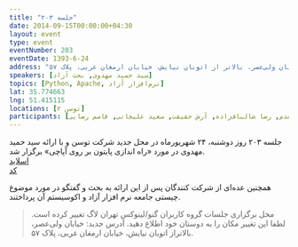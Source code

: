 ```yaml
---
title: "جلسه ۲۰۳"
date: 2014-09-15T00:00:00+04:30
layout: event
type: event
eventNumber: 203
eventDate: 1393-6-24
address: "خیابان ولی‌عصر، بالاتر ‌از اتوبان نیایش، خیابان ارمغان غربی، پلاک ۵۷"
speakers: [سید حمید مهدوی, بحث آزاد]
topics: [Python, Apache, نرم‌افزار آزاد]
lat: 35.774663
lng: 51.415115
locations: [توسن ۲]
participants: [کوشا اسماعیل پور, بهنام توکلی کرمانی, کیوان هدایتی, پوریا الهی, محمد خوشنودی, محمد درویش, وحید یوسفی, جواد سرآبادانی, شایان معمارزاده, علی حفاظتی, سید محمدمسعود صدرنژاد, محسن فرهادی, پیام صادری, مرتضی پروینی, حسین کزازی, الهام ترحمی, پریا میرزایی, شکوفه حسینی, شکوفا حسینی, مهدی حمیدی, نوید امامی, احسان صادقی نشاط, پژمان کریمی, مهرداد شکیبا, یوسف نجفی, علی رستمی, امیرحسین گودرزی, محمدحسین حامدی, مریم رضایی, نیما ابرازی, علی قاسم پور, سالار صمدی مقدم, رضا شالباف‌زاده, آرش حقیقت, سعید علیجانی, قاسم رضایی, ARF1372, امیرحسین فیروزیان, علیرضا حسینی, مرتضی جوان, محمدحسین چهاردولی, علیرضا سجادی نیا, امیل صدق, اشکان قاسمی, سینا احمدی, امیر آهنگری, حسین آقایی, رضا علیزاده مجد, سید حمید مهدوی]
---
```

جلسه ۲۰۳ روز دو‌شنبه، ۲۴ شهریور‌ماه در محل جدید شرکت توسن و با ارائه سید حمید مهدوی در مورد «راه اندازی پایتون بر روی آپاچی» برگزار شد.   
[اسلاید](/events/presentations/203/mod_wsgi.odp)  
[کد](/events/code/203/examples.tar.gz)  

همچنین عده‌ای از شرکت کنندگان پس از این ارائه به بحث و گفتگو در مورد موضوع چیستی جامعه نرم افزار آزاد و اکوسیستم آن پرداختند.

> محل برگزاری جلسات گروه کاربران گنو/لینوکس تهران لاگ تغییر کرده است. لطفا این تغییر مکان را به دوستان خود اطلاع دهید.
آدرس جدید: خیابان ولی‌عصر، بالاتر‌از اتوبان نیایش، خیابان ارمغان غربی، پلاک ۵۷.